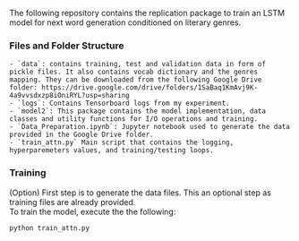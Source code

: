 The following repository contains the replication package to train an LSTM model for next word generation conditioned on literary genres.  
### Files and Folder Structure
    - `data`: contains training, test and validation data in form of pickle files. It also contains vocab dictionary and the genres mapping. They can be downloaded from the following Google Drive folder: https://drive.google.com/drive/folders/1SaBaq1KmAvj9K-4a9vvsdxzp8iOniRYL?usp=sharing
    - `logs`: Contains Tensorboard logs from my experiment.
    - `model2`: This package contains the model implementation, data classes and utility functions for I/O operations and training.
    - `Data_Preparation.ipynb`: Jupyter notebook used to generate the data provided in the Google Drive folder.
    - `train_attn.py` Main script that contains the logging, hyperparemeters values, and training/testing loops.


### Training
(Option) First step is to generate the data files. This an optional step as training files are already provided.  
To train the model, execute the the following:  
```
python train_attn.py
```